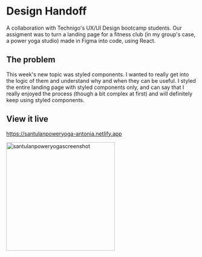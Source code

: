 # Design Handoff

A collaboration with Technigo's UX/UI Design bootcamp students. Our assigment was to turn a landing page for a fitness club (in my group's case, a power yoga studio) made in Figma into code, using React.

## The problem

This week's new topic was styled components. I wanted to really get into the logic of them and understand why and when they can be useful. I styled the entire landing page with styled components only, and can say that I really enjoyed the process (though a bit complex at first) and will definitely keep using styled components.

## View it live

https://santulanpoweryoga-antonia.netlify.app



<img width="287" alt="santulanpoweryogascreenshot" src="https://user-images.githubusercontent.com/95037306/231260009-fe8bd727-b731-4820-98b3-51483c557923.png">
